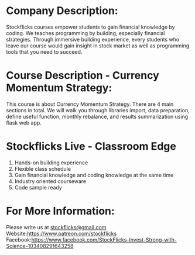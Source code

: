 # Company Description:
Stockflicks courses empower students to gain financial knowledge by coding.  We teaches programming by building, especially financial strategies. Through immersive building experience, every students who leave our course would gain insight in stock market as well as programming tools that you need to succeed.

# Course Description - Currency Momentum Strategy:
This course is about Currency Momentum Strategy. There are 4 main sections in total. We will walk you through libraries import, data preparation, define useful function, monthly rebalance, and results summarization using flask web app.

# Stockflicks Live - Classroom Edge
1. Hands-on building experience
2. Flexible class schedule
3. Gain financial knowledge and coding knowledge at the same time
4. Industry oriented courseware
5. Code sample ready

# For More Information:
Please write us at stockflicks@gmail.com 
Website:https://www.patreon.com/stockflicks
Facebook:https://www.facebook.com/StockFlicks-Invest-Strong-with-Science-103408291643258

